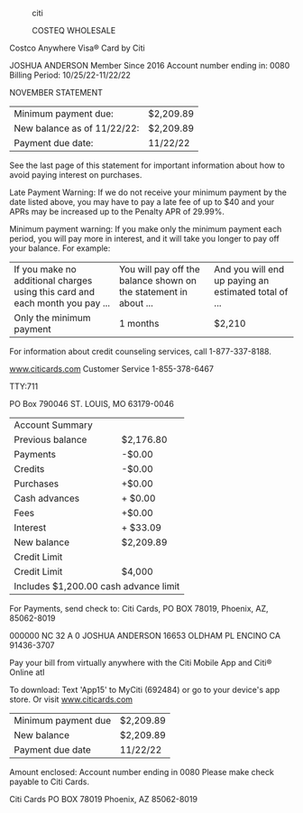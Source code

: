 
<figure>

citi

COSTEQ
WHOLESALE

</figure>


Costco Anywhere Visa® Card by Citi

JOSHUA ANDERSON
Member Since 2016 Account number ending in: 0080
Billing Period: 10/25/22-11/22/22

NOVEMBER STATEMENT


<table>
<tr>
<td>Minimum payment due:</td>
<td>$2,209.89</td>
</tr>
<tr>
<td>New balance as of 11/22/22:</td>
<td>$2,209.89</td>
</tr>
<tr>
<td>Payment due date:</td>
<td>11/22/22</td>
</tr>
</table>


See the last page of this statement for important information about how to
avoid paying interest on purchases.

Late Payment Warning: If we do not receive your minimum payment by the date
listed above, you may have to pay a late fee of up to $40 and your APRs may be
increased up to the Penalty APR of 29.99%.

Minimum payment warning: If you make only the minimum payment each
period, you will pay more in interest, and it will take you longer to pay off
your balance. For example:


<table>
<tr>
<td>If you make no additional charges using this card and each month you pay ...</td>
<td>You will pay off the balance shown on the statement in about ...</td>
<td>And you will end up paying an estimated total of ...</td>
</tr>
<tr>
<td>Only the minimum payment</td>
<td>1 months</td>
<td>$2,210</td>
</tr>
</table>


For information about credit counseling services, call 1-877-337-8188.

www.citicards.com
Customer Service 1-855-378-6467

TTY:711

PO Box 790046 ST. LOUIS, MO 63179-0046


<table>
<tr>
<td>Account Summary</td>
<td></td>
</tr>
<tr>
<td>Previous balance</td>
<td>$2,176.80</td>
</tr>
<tr>
<td>Payments</td>
<td>-$0.00</td>
</tr>
<tr>
<td>Credits</td>
<td>-$0.00</td>
</tr>
<tr>
<td>Purchases</td>
<td>+$0.00</td>
</tr>
<tr>
<td>Cash advances</td>
<td>+ $0.00</td>
</tr>
<tr>
<td>Fees</td>
<td>+$0.00</td>
</tr>
<tr>
<td>Interest</td>
<td>+ $33.09</td>
</tr>
<tr>
<td>New balance</td>
<td>$2,209.89</td>
</tr>
<tr>
<td>Credit Limit</td>
<td></td>
</tr>
<tr>
<td>Credit Limit</td>
<td>$4,000</td>
</tr>
<tr>
<td colspan="2">Includes $1,200.00 cash advance limit</td>
</tr>
</table>


For Payments, send check to: Citi Cards, PO BOX 78019, Phoenix, AZ, 85062-8019

000000 NC 32 A 0
JOSHUA ANDERSON
16653 OLDHAM PL
ENCINO CA 91436-3707

Pay your bill from virtually anywhere
with the Citi Mobile App and Citi® Online
atI


<figure>
</figure>


To download:
Text 'App15' to MyCiti (692484)
or go to your device's app store.
Or visit www.citicards.com


<table>
<tr>
<td>Minimum payment due</td>
<td>$2,209.89</td>
</tr>
<tr>
<td>New balance</td>
<td>$2,209.89</td>
</tr>
<tr>
<td>Payment due date</td>
<td>11/22/22</td>
</tr>
</table>


Amount enclosed:
Account number ending in 0080
Please make check payable to Citi Cards.

Citi Cards
PO BOX 78019
Phoenix, AZ 85062-8019

<!-- PageBreak -->

